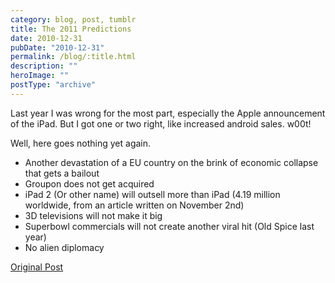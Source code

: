 ```yaml
---
category: blog, post, tumblr
title: The 2011 Predictions
date: 2010-12-31
pubDate: "2010-12-31"
permalink: /blog/:title.html
description: ""
heroImage: ""
postType: "archive"
---
```




Last year I was wrong for the most part, especially the Apple announcement of the iPad. But I got one or two right, like increased android sales. w00t!

Well, here goes nothing yet again.

- Another devastation of a EU country on the brink of economic collapse that gets a bailout
- Groupon does not get acquired
- iPad 2 (Or other name) will outsell more than iPad (4.19 million worldwide, from an article written on November 2nd)
- 3D televisions will not make it big
- Superbowl commercials will not create another viral hit (Old Spice last year)
- No alien diplomacy

[Original Post](https://jermspeaks.com/post/2542788849/the-2011-predictions)
